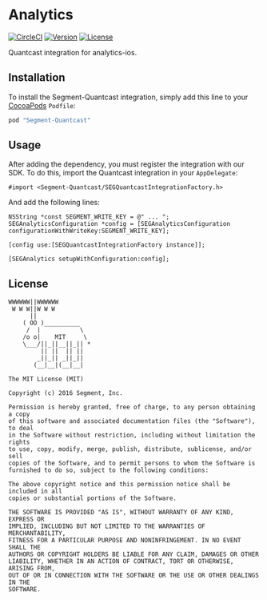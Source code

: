 # Analytics

[![CircleCI](https://circleci.com/gh/segment-integrations/analytics-ios-integration-quantcast.svg?style=svg)](https://circleci.com/gh/segment-integrations/analytics-ios-integration-quantcast)
[![Version](https://img.shields.io/cocoapods/v/Segment-Quantcast.svg?style=flat)](http://cocoapods.org/pods/Segment-Quantcast)
[![License](https://img.shields.io/cocoapods/l/Segment-Quantcast.svg?style=flat)](http://cocoapods.org/pods/Segment-Quantcast)

Quantcast integration for analytics-ios.

## Installation

To install the Segment-Quantcast integration, simply add this line to your [CocoaPods](http://cocoapods.org) `Podfile`:

```ruby
pod "Segment-Quantcast"
```

## Usage

After adding the dependency, you must register the integration with our SDK.  To do this, import the Quantcast integration in your `AppDelegate`:

```
#import <Segment-Quantcast/SEGQuantcastIntegrationFactory.h>

```

And add the following lines:

```
NSString *const SEGMENT_WRITE_KEY = @" ... ";
SEGAnalyticsConfiguration *config = [SEGAnalyticsConfiguration configurationWithWriteKey:SEGMENT_WRITE_KEY];

[config use:[SEGQuantcastIntegrationFactory instance]];

[SEGAnalytics setupWithConfiguration:config];

```

## License

```
WWWWWW||WWWWWW
 W W W||W W W
      ||
    ( OO )__________
     /  |           \
    /o o|    MIT     \
    \___/||_||__||_|| *
         || ||  || ||
        _||_|| _||_||
       (__|__|(__|__|

The MIT License (MIT)

Copyright (c) 2016 Segment, Inc.

Permission is hereby granted, free of charge, to any person obtaining a copy
of this software and associated documentation files (the "Software"), to deal
in the Software without restriction, including without limitation the rights
to use, copy, modify, merge, publish, distribute, sublicense, and/or sell
copies of the Software, and to permit persons to whom the Software is
furnished to do so, subject to the following conditions:

The above copyright notice and this permission notice shall be included in all
copies or substantial portions of the Software.

THE SOFTWARE IS PROVIDED "AS IS", WITHOUT WARRANTY OF ANY KIND, EXPRESS OR
IMPLIED, INCLUDING BUT NOT LIMITED TO THE WARRANTIES OF MERCHANTABILITY,
FITNESS FOR A PARTICULAR PURPOSE AND NONINFRINGEMENT. IN NO EVENT SHALL THE
AUTHORS OR COPYRIGHT HOLDERS BE LIABLE FOR ANY CLAIM, DAMAGES OR OTHER
LIABILITY, WHETHER IN AN ACTION OF CONTRACT, TORT OR OTHERWISE, ARISING FROM,
OUT OF OR IN CONNECTION WITH THE SOFTWARE OR THE USE OR OTHER DEALINGS IN THE
SOFTWARE.
```
